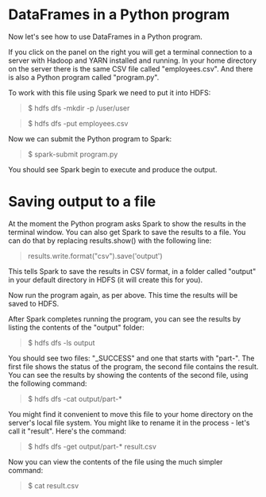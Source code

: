 # DataFrames in a Python program

Now let's see how to use DataFrames in a Python program.

If you click on the panel on the right you will get a terminal connection to a server 
with Hadoop and YARN installed and running. In your home directory on the server 
there is the same CSV file called "employees.csv".  And there is also a Python program 
called "program.py".

To work with this file using Spark we need to put it into HDFS:
> $ hdfs dfs -mkdir -p /user/user
 
> $ hdfs dfs -put employees.csv

Now we can submit the Python program to Spark:

> $ spark-submit program.py

You should see Spark begin to execute and produce the output.

# Saving output to a file

At the moment the Python program asks Spark to show the results in the terminal 
window. You can also get Spark to save the results to a file. You can do that by 
replacing results.show() with the following line:
> results.write.format("csv").save('output')

This tells Spark to save the results in CSV format, in a folder called "output" 
in your default directory in HDFS (it will create this for you).

Now run the program again, as per above. This time the results will be saved to HDFS.

After Spark completes running the program, you can see the results by listing the 
contents of the "output" folder:

> $ hdfs dfs -ls output

You should see two files: "_SUCCESS" and one that starts with "part-". The first 
file shows the status of the program, the second file contains the result. You can 
see the results by showing the contents of the second file, using the following 
command:

> $ hdfs dfs -cat output/part-*

You might find it convenient to move this file to your home directory on the 
server's local file system. You might like to rename it in the process - let's 
call it "result". Here's the command:

> $ hdfs dfs -get output/part-* result.csv

Now you can view the contents of the file using the much simpler command:

> $ cat result.csv
 